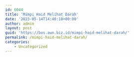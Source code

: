 ```yaml
---
id: 6044
title: 'Mimpi Haid Melihat Darah'
date: '2023-05-14T14:40:18+00:00'
author: admin
layout: post
guid: 'https://bos.awn.biz.id/mimpi-haid-melihat-darah/'
permalink: /mimpi-haid-melihat-darah/
categories:
    - Uncategorized
---
```


